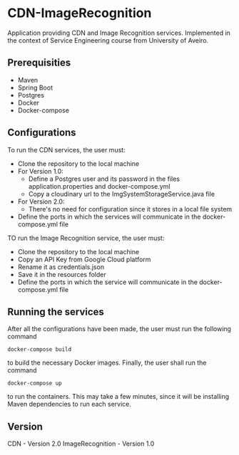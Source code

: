 # CDN-ImageRecognition
Application providing CDN and Image Recognition services. Implemented in the context of Service Engineering course from University of Aveiro.

## Prerequisities

* Maven
* Spring Boot
* Postgres
* Docker
* Docker-compose

## Configurations

To run the CDN services, the user must:
* Clone the repository to the local machine
* For Version 1.0:
	* Define a Postgres user and its password in the files application.properties and docker-compose.yml
	* Copy a cloudinary url to the ImgSystemStorageService.java file
* For Version 2.0:
	* There's no need for configuration since it stores in a local file system
* Define the ports in which the services will communicate in the docker-compose.yml file

TO run the Image Recognition service, the user must:
* Clone the repository to the local machine
* Copy an API Key from Google Cloud platform
* Rename it as credentials.json
* Save it in the resources folder
* Define the ports in which the service will communicate in the docker-compose.yml file

## Running the services
After all the configurations have been made, the user must run the following command
```
docker-compose build
```
to build the necessary Docker images. Finally, the user shall run the command
```
docker-compose up
```
to run the containers. This may take a few minutes, since it will be installing Maven dependencies to run each service.

## Version
CDN - Version 2.0
ImageRecognition - Version 1.0
